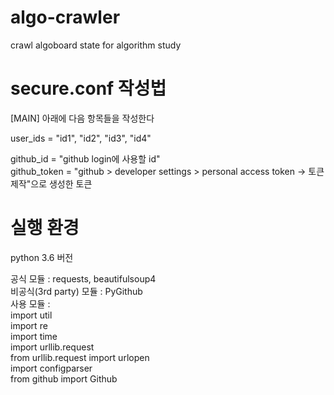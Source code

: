 # algo-crawler
crawl algoboard state for algorithm study


# secure.conf 작성법  

[MAIN] 아래에 다음 항목들을 작성한다

user_ids = "id1", "id2", "id3", "id4"  

github_id = "github login에 사용할 id"  
github_token = "github > developer settings > personal access token -> 토큰 제작"으로 생성한 토큰  


# 실행 환경

python 3.6 버전  

공식 모듈 : requests, beautifulsoup4  
비공식(3rd party) 모듈 : PyGithub  
사용 모듈 :  
	import util  
	import re  
	import time  
	import urllib.request  
	from urllib.request import urlopen  
	import configparser  
	from github import Github  
	
